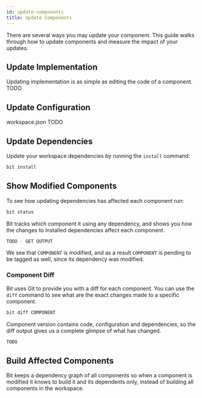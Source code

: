 ```yaml
---
id: update-components
title: Update Components
---
```


There are several ways you may update your component. This guide walks through how to update components and measure the impact of your updates.

## Update Implementation

Updating implementation is as simple as editing the code of a component.
TODO

## Update Configuration

workspace.json
TODO

## Update Dependencies

Update your workspace dependencies by running the `install` command:

```sh
bit install
```

## Show Modified Components

To see how updating dependencies has affected each component run:

```bash title="See updated components"
bit status
```

Bit tracks which component it using any dependency, and shows you how the changes to installed dependencies affect each component.

```bash title="List of update components"
TODO - GET OUTPUT
```

We see that `COMPONENT` is modified, and as a result `COMPONENT` is pending to be tagged as well, since its dependency was modified.

### Component Diff

Bit uses Git to provide you with a diff for each component. You can use the `diff` command to see what are the exact changes made to a specific component.

```bash
bit diff COMPONENT
```

Component version contains code, configuration and dependencies, so the diff output gives us a complete glimpse of what has changed.

```bash title="Diff output"
TODO
```

## Build Affected Components

Bit keeps a dependency graph of all components so when a component is modified it knows to build it and its dependents only, instead of building all components in the workspace.  

